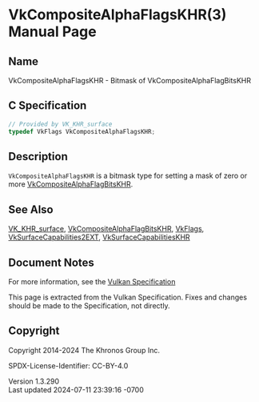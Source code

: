# VkCompositeAlphaFlagsKHR(3) Manual Page

## Name

VkCompositeAlphaFlagsKHR - Bitmask of VkCompositeAlphaFlagBitsKHR



## <a href="#_c_specification" class="anchor"></a>C Specification

``` c
// Provided by VK_KHR_surface
typedef VkFlags VkCompositeAlphaFlagsKHR;
```

## <a href="#_description" class="anchor"></a>Description

`VkCompositeAlphaFlagsKHR` is a bitmask type for setting a mask of zero
or more [VkCompositeAlphaFlagBitsKHR](https://registry.khronos.org/vulkan/specs/1.3-extensions/man/html/VkCompositeAlphaFlagBitsKHR.html).

## <a href="#_see_also" class="anchor"></a>See Also

[VK_KHR_surface](https://registry.khronos.org/vulkan/specs/1.3-extensions/man/html/VK_KHR_surface.html),
[VkCompositeAlphaFlagBitsKHR](https://registry.khronos.org/vulkan/specs/1.3-extensions/man/html/VkCompositeAlphaFlagBitsKHR.html),
[VkFlags](https://registry.khronos.org/vulkan/specs/1.3-extensions/man/html/VkFlags.html),
[VkSurfaceCapabilities2EXT](https://registry.khronos.org/vulkan/specs/1.3-extensions/man/html/VkSurfaceCapabilities2EXT.html),
[VkSurfaceCapabilitiesKHR](https://registry.khronos.org/vulkan/specs/1.3-extensions/man/html/VkSurfaceCapabilitiesKHR.html)

## <a href="#_document_notes" class="anchor"></a>Document Notes

For more information, see the <a
href="https://registry.khronos.org/vulkan/specs/1.3-extensions/html/vkspec.html#VkCompositeAlphaFlagsKHR"
target="_blank" rel="noopener">Vulkan Specification</a>

This page is extracted from the Vulkan Specification. Fixes and changes
should be made to the Specification, not directly.

## <a href="#_copyright" class="anchor"></a>Copyright

Copyright 2014-2024 The Khronos Group Inc.

SPDX-License-Identifier: CC-BY-4.0

Version 1.3.290  
Last updated 2024-07-11 23:39:16 -0700
